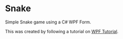 # Snake

Simple Snake game using a C# WPF Form.

This was created by following a tutorial on [WPF Tutorial](https://www.wpf-tutorial.com/).